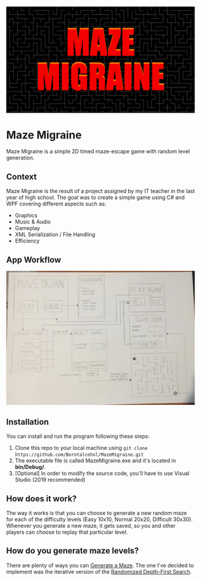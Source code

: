![Menu Cover](Project/Resources/MMCover.png)



# Maze Migraine
Maze Migraine is a simple 2D timed maze-escape game with random level generation.


## Context
Maze Migraine is the result of a project assigned by my IT teacher in the last year of high school.
The goal was to create a simple game using C# and WPF covering different aspects such as:
- Graphics
- Music & Audio
- Gameplay
- XML Serialization / File Handling
- Efficiency


## App Workflow
<img src="Project/Resources/Workflow.jpg" alt="Workflow Draw" width="650"/>


## Installation
You can install and run the program following these steps:
1. Clone this repo to your local machine using ```git clone https://github.com/Borotalcohol/MazeMigraine.git```
2. The executable file is called MazeMigraine.exe and it's located in **bin/Debug/**.
3. \[Optional\] In order to modify the source code, you'll have to use Visual Studio (2019 recommended)


## How does it work?
The way it works is that you can choose to generate a new random maze for each of the difficulty levels
(Easy 10x10, Normal 20x20, Difficult 30x30). Whenever you generate a new maze, it gets saved, so you and
other players can choose to replay that particular level.


## How do you generate maze levels?
There are plenty of ways you can [Generate a Maze](https://en.wikipedia.org/wiki/Maze_generation_algorithm).
The one I've decided to implement was the iterative version of the [Randomized Depth-First Search](https://en.wikipedia.org/wiki/Maze_generation_algorithm#Randomized_depth-first_search).

